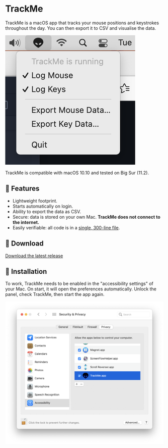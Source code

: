 # TrackMe

TrackMe is a macOS app that tracks your mouse positions and keystrokes throughout the day. You can then export it to CSV and visualise the data.

![TrackMe screenshot](https://raw.githubusercontent.com/fdb/TrackMe/master/.github/screenshot.png)

TrackMe is compatible with macOS 10.10 and tested on Big Sur (11.2).

## 🚀 Features

* Lightweight footprint.
* Starts automatically on login.
* Ability to export the data as CSV.
* Secure: data is stored on your own Mac. **TrackMe does not connect to the internet.**
* Easily verifiable: all code is in a [single, 300-line file](https://github.com/fdb/TrackMe/blob/master/TrackMe/TMAppDelegate.m).

## 💾 Download

[Download the latest release](https://github.com/fdb/TrackMe/releases/latest)

## 🤖 Installation

To work, TrackMe needs to be enabled in the "accessibility settings" of your Mac. On start, it will open the preferences automatically. Unlock the panel, check TrackMe, then start the app again.

![Enable TrackMe in the accessibility panel](https://raw.githubusercontent.com/fdb/TrackMe/master/.github/accessiblity-panel.png)
